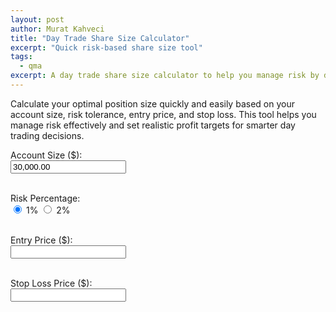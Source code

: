 ```yaml
---
layout: post
author: Murat Kahveci
title: "Day Trade Share Size Calculator"
excerpt: "Quick risk-based share size tool"
tags:
  - qma
excerpt: A day trade share size calculator to help you manage risk by determining optimal position size based on account size, risk tolerance, entry price, and stop loss.
---
```


Calculate your optimal position size quickly and easily based on your account size, risk tolerance, entry price, and stop loss. This tool helps you manage risk effectively and set realistic profit targets for smarter day trading decisions.


<div>
  <label>Account Size ($):<br />
    <input type="text" id="account" value="30,000.00" />
  </label><br /><br />

<label>Risk Percentage:<br />
<label><input type="radio" name="risk" value="0.01" checked /> 1%</label>
<label><input type="radio" name="risk" value="0.02" /> 2%</label>
</label><br /><br />

<label>Entry Price ($):<br />
<input type="text" id="entry" />
</label><br /><br />

<label>Stop Loss Price ($):<br />
<input type="text" id="stop" />
</label><br /><br />

  <div id="results" style="font-weight: bold; margin-top: 1rem;"></div>

<canvas id="chart" height="150" style="margin-top: 2rem;"></canvas>
</div>

<script src="https://cdn.jsdelivr.net/npm/chart.js"></script>
<script>
  const accountInput = document.getElementById('account');
  const entryInput = document.getElementById('entry');
  const stopInput = document.getElementById('stop');
  const resultsDiv = document.getElementById('results');
  const chartCanvas = document.getElementById('chart');

  function parseNumber(value) {
    return parseFloat(value.replace(/,/g, '')) || 0;
  }

  function formatNumber(value) {
    return value.toLocaleString(undefined, { minimumFractionDigits: 2, maximumFractionDigits: 2 });
  }

  function updateChart(entry, stop, target2, target3, isLong) {
    const ctx = chartCanvas.getContext('2d');
    const color = isLong ? 'green' : 'red';

    const labels = ['Stop Loss', 'Entry', 'Target 2:1', 'Target 3:1'];
    const dataPoints = [stop, entry, target2, target3];

    if (window.shareChart) {
      window.shareChart.destroy();
    }

    window.shareChart = new Chart(ctx, {
      type: 'line',
      data: {
        labels: labels,
        datasets: [{
          label: 'Price Levels',
          data: dataPoints,
          borderColor: color,
          backgroundColor: 'transparent',
          tension: 0.1,
          pointRadius: 5,
          pointBackgroundColor: color,
        }]
      },
      options: {
        responsive: true,
        scales: {
          y: {
            beginAtZero: false,
            ticks: {
              callback: val => '$' + formatNumber(val)
            }
          }
        },
        plugins: {
          legend: { display: false }
        }
      }
    });
  }

  function updateCalc() {
    const account = parseNumber(accountInput.value);
    const entry = parseNumber(entryInput.value);
    const stop = parseNumber(stopInput.value);
    const riskPercent = parseFloat(document.querySelector('input[name="risk"]:checked').value);

    if (account <= 0 || entry <= 0 || stop <= 0 || entry === stop) {
      resultsDiv.textContent = '';
      if (window.shareChart) window.shareChart.destroy();
      return;
    }

    // Determine position type automatically
    const isLong = entry > stop;

    const maxRiskDollars = account * riskPercent;
    const perShareRisk = Math.abs(entry - stop);
    const maxShares = Math.floor(maxRiskDollars / perShareRisk);

    const target2 = isLong ? entry + 2 * perShareRisk : entry - 2 * perShareRisk;
    const target3 = isLong ? entry + 3 * perShareRisk : entry - 3 * perShareRisk;

    // Profit amount calculation
    const profit2 = Math.abs(target2 - entry) * maxShares;
    const profit3 = Math.abs(target3 - entry) * maxShares;

    resultsDiv.style.color = isLong ? 'green' : 'red';

    resultsDiv.innerHTML = `
      Max Dollar Risk: $${formatNumber(maxRiskDollars)}<br />
      Risk per Share: $${formatNumber(perShareRisk)}<br />
      Max Shares Allowed: ${maxShares.toLocaleString()}<br />
      Target (2:1): $${formatNumber(target2)} ($${formatNumber(profit2)} profit)<br />
      Target (3:1): $${formatNumber(target3)} ($${formatNumber(profit3)} profit)
    `;

    updateChart(entry, stop, target2, target3, isLong);
  }

  // Format inputs on blur and allow only numbers + comma + decimal point
  function formatInput(input) {
    let val = input.value.replace(/[^\d.,]/g, '');
    // Remove extra commas, only one decimal allowed
    const parts = val.split('.');
    parts[0] = parts[0].replace(/,/g, '');
    val = parts[0];
    if(parts.length > 1) {
      val += '.' + parts[1].slice(0, 2); // max two decimals
    }
    if(val) {
      const numVal = parseFloat(val);
      if(!isNaN(numVal)) {
        input.value = numVal.toLocaleString(undefined, {minimumFractionDigits: 2, maximumFractionDigits: 2});
      }
    } else {
      input.value = '';
    }
  }

  [accountInput, entryInput, stopInput].forEach(input => {
    input.addEventListener('input', () => {
      // Allow only digits, dot, comma as user types (basic filter)
      input.value = input.value.replace(/[^\d.,]/g, '');
      updateCalc();
    });
    input.addEventListener('blur', () => {
      formatInput(input);
      updateCalc();
    });
  });

  document.querySelectorAll('input[name="risk"]').forEach(radio => {
    radio.addEventListener('change', updateCalc);
  });

  updateCalc();
</script>
